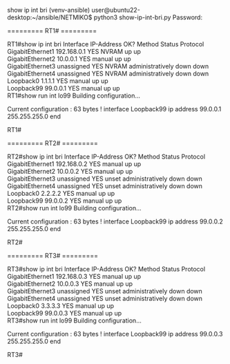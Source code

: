 show ip int bri
(venv-ansible) user@ubuntu22-desktop:~/ansible/NETMIKO$ python3 show-ip-int-bri.py 
Password: 

=========    RT1#    =========   

RT1#show ip int bri
Interface              IP-Address      OK? Method Status                Protocol
GigabitEthernet1       192.168.0.1     YES NVRAM  up                    up      
GigabitEthernet2       10.0.0.1        YES manual up                    up      
GigabitEthernet3       unassigned      YES NVRAM  administratively down down    
GigabitEthernet4       unassigned      YES NVRAM  administratively down down    
Loopback0              1.1.1.1         YES manual up                    up      
Loopback99             99.0.0.1        YES manual up                    up      
RT1#show run int lo99
Building configuration...

Current configuration : 63 bytes
!
interface Loopback99
 ip address 99.0.0.1 255.255.255.0
end

RT1#


=========    RT2#    =========   

RT2#show ip int bri
Interface              IP-Address      OK? Method Status                Protocol
GigabitEthernet1       192.168.0.2     YES manual up                    up      
GigabitEthernet2       10.0.0.2        YES manual up                    up      
GigabitEthernet3       unassigned      YES unset  administratively down down    
GigabitEthernet4       unassigned      YES unset  administratively down down    
Loopback0              2.2.2.2         YES manual up                    up      
Loopback99             99.0.0.2        YES manual up                    up      
RT2#show run int lo99
Building configuration...

Current configuration : 63 bytes
!
interface Loopback99
 ip address 99.0.0.2 255.255.255.0
end

RT2#


=========    RT3#    =========   

RT3#show ip int bri
Interface              IP-Address      OK? Method Status                Protocol
GigabitEthernet1       192.168.0.3     YES manual up                    up      
GigabitEthernet2       10.0.0.3        YES manual up                    up      
GigabitEthernet3       unassigned      YES unset  administratively down down    
GigabitEthernet4       unassigned      YES unset  administratively down down    
Loopback0              3.3.3.3         YES manual up                    up      
Loopback99             99.0.0.3        YES manual up                    up      
RT3#show run int lo99
Building configuration...

Current configuration : 63 bytes
!
interface Loopback99
 ip address 99.0.0.3 255.255.255.0
end

RT3#
